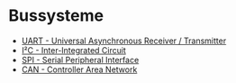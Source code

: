# Bussysteme

- [UART - Universal Asynchronous Receiver / Transmitter](21_UART.md)
- [I²C - Inter-Integrated Circuit](22_I2C.md)
- [SPI - Serial Peripheral Interface](23_SPI.md)
- [CAN - Controller Area Network](24_CAN.md)
